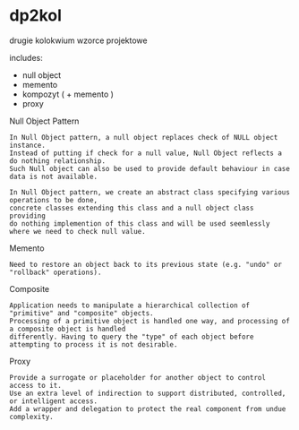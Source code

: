 # dp2kol
drugie kolokwium wzorce projektowe

includes:
- null object
- memento
- kompozyt ( + memento )
- proxy




Null Object Pattern 
	
	In Null Object pattern, a null object replaces check of NULL object instance. 
	Instead of putting if check for a null value, Null Object reflects a do nothing relationship. 
	Such Null object can also be used to provide default behaviour in case data is not available.
	
	In Null Object pattern, we create an abstract class specifying various operations to be done, 
	concrete classes extending this class and a null object class providing 
	do nothing implemention of this class and will be used seemlessly where we need to check null value.
	
	
Memento

	Need to restore an object back to its previous state (e.g. "undo" or "rollback" operations).

	
Composite
	
	Application needs to manipulate a hierarchical collection of "primitive" and "composite" objects. 
	Processing of a primitive object is handled one way, and processing of a composite object is handled 
	differently. Having to query the "type" of each object before attempting to process it is not desirable.
	
	
Proxy

    Provide a surrogate or placeholder for another object to control access to it.
    Use an extra level of indirection to support distributed, controlled, or intelligent access.
    Add a wrapper and delegation to protect the real component from undue complexity.

	